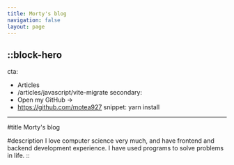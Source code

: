 ```yaml
---
title: Morty's blog
navigation: false
layout: page
---
```


::block-hero
---
cta:
  - Articles
  - /articles/javascript/vite-migrate
secondary:
  - Open my GitHub →
  - https://github.com/motea927
snippet: yarn install
---

#title
Morty's blog

#description
I love computer science very much, and have frontend and backend development experience. I have used programs to solve problems in life.
::
